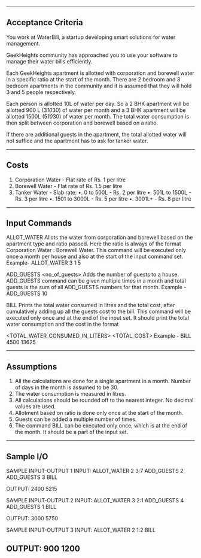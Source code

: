 ------------------------------------------------------------------------------------------------------------------------------------------------------
Acceptance Criteria
------------------------------------------------------------------------------------------------------------------------------------------------------
You work at WaterBill, a startup developing smart solutions for water management.

GeekHeights community has approached you to use your software to manage their water bills efficiently.

Each GeekHeights apartment is allotted with corporation and borewell water in a specific ratio at the start of the month. There are 2 bedroom and 3 bedroom apartments in the community and it is assumed that they will hold 3 and 5 people respectively.

Each person is allotted 10L of water per day. So a 2 BHK apartment will be allotted 900 L (3*10*30) of water per month and a 3 BHK apartment will be allotted 1500L (5*10*30) of water per month. The total water consumption is then split between corporation and borewell based on a ratio.

If there are additional guests in the apartment, the total allotted water will not suffice and the apartment has to ask for tanker water.

------------------------------------------------------------------------------------------------------------------------------------------------------
Costs
------------------------------------------------------------------------------------------------------------------------------------------------------
1. Corporation Water - Flat rate of Rs. 1 per litre
2. Borewell Water - Flat rate of Rs. 1.5 per litre
3. Tanker Water - Slab rate:
•. 0 to 500L - Rs. 2 per litre
•. 501L to 1500L - Rs. 3 per litre
•. 1501 to 3000L - Rs. 5 per litre
•. 3001L+ - Rs. 8 per litre

------------------------------------------------------------------------------------------------------------------------------------------------------
Input Commands
------------------------------------------------------------------------------------------------------------------------------------------------------
ALLOT_WATER <apartment-type> <ratio>
Allots the water from corporation and borewell based on the apartment type and ratio passed. Here the ratio is always of the format Corporation Water : Borewell Water. This command will be executed only once a month per house and also at the start of the input command set.
Example- ALLOT_WATER 3 1:5

ADD_GUESTS <no_of_guests>
Adds the number of guests to a house. ADD_GUESTS command can be given multiple times in a month and total guests is the sum of all ADD_GUESTS numbers for that month.
Example - ADD_GUESTS 10

BILL
Prints the total water consumed in litres and the total cost, after cumulatively adding up all the guests cost to the bill. This command will be executed only once and at the end of the input set.
It should print the total water consumption and the cost in the format

<TOTAL_WATER_CONSUMED_IN_LITERS> <TOTAL_COST>
Example - BILL
4500 13625

------------------------------------------------------------------------------------------------------------------------------------------------------
Assumptions
------------------------------------------------------------------------------------------------------------------------------------------------------
1. All the calculations are done for a single apartment in a month. Number of days in the month is assumed to be 30.
2. The water consumption is measured in litres.
3. All calculations should be rounded off to the nearest integer. No decimal values are used.
4. Allotment based on ratio is done only once at the start of the month.
5. Guests can be added a multiple number of times.
6. The command BILL can be executed only once, which is at the end of the month. It should be a part of the input set.

------------------------------------------------------------------------------------------------------------------------------------------------------
Sample I/O
------------------------------------------------------------------------------------------------------------------------------------------------------
SAMPLE INPUT-OUTPUT 1
INPUT:
ALLOT_WATER 2 3:7
ADD_GUESTS 2
ADD_GUESTS 3
BILL

OUTPUT:
2400 5215

SAMPLE INPUT-OUTPUT 2
INPUT:
ALLOT_WATER 3 2:1
ADD_GUESTS 4
ADD_GUESTS 1
BILL

OUTPUT:
3000 5750

SAMPLE INPUT-OUTPUT 3
INPUT:
ALLOT_WATER 2 1:2
BILL

OUTPUT:
900 1200
------------------------------------------------------------------------------------------------------------------------------------------------------